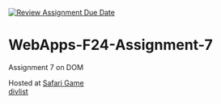 [![Review Assignment Due Date](https://classroom.github.com/assets/deadline-readme-button-22041afd0340ce965d47ae6ef1cefeee28c7c493a6346c4f15d667ab976d596c.svg)](https://classroom.github.com/a/NPDM3uFp)
# WebApps-F24-Assignment-7
Assignment 7 on DOM



Hosted at [Safari Game](https://44-563-webapps-f24.github.io/44563-webapps-f24-assignment7-aadarsh1-prog/safari.html)  
[divlist ](https://44-563-webapps-f24.github.io/44563-webapps-f24-assignment7-aadarsh1-prog/divlist.html) 
